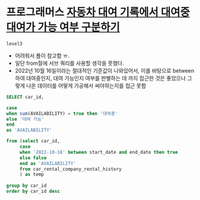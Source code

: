 # 프로그래머스 [자동차 대여 기록에서 대여중 대여가 가능 여부 구분하기](https://school.programmers.co.kr/learn/courses/30/lessons/157340)
`level3`
- 어려워서 풀이 참고함 ㅠ. 
- 일단 from절에 서브 쿼리를 사용할 생각을 못했다.
- 2022년 10월 16일이라는 절대적인 기준값이 나와있어서, 이를 바탕으로 between하여 대여중인지, 대여 가능인지 여부를 판별하는 데 까지 접근한 것은 좋았으나 그렇게 나온 데이터를 어떻게 가공해서 써야하는지를 접근 못함
```sql
SELECT car_id, 

case 
when sum(AVAILABILITY) = true then '대여중'
else '대여 가능'
end
as 'AVAILABILITY'

from (select car_id, 
     case 
     when '2022-10-16' between start_date and end_date then true
     else false
     end as 'AVAILABILITY'
     from car_rental_company_rental_history
     ) as temp
     
group by car_id
order by car_id desc
```
